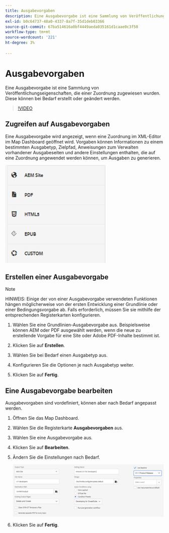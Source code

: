 ```yaml
---
title: Ausgabevorgaben
description: Eine Ausgabevorgabe ist eine Sammlung von Veröffentlichungseigenschaften, die einer Zuordnung zugewiesen wurden
exl-id: b0c64737-48a0-4337-8a7f-35d1deb03366
source-git-commit: 67ba514616a0bf4449aeda035161d1caae0c3f50
workflow-type: tm+mt
source-wordcount: '221'
ht-degree: 3%

---
```


# Ausgabevorgaben

Eine Ausgabevorgabe ist eine Sammlung von Veröffentlichungseigenschaften, die einer Zuordnung zugewiesen wurden. Diese können bei Bedarf erstellt oder geändert werden.

>[!VIDEO](https://video.tv.adobe.com/v/338989?quality=12&learn=on)

## Zugreifen auf Ausgabevorgaben

Eine Ausgabevorgabe wird angezeigt, wenn eine Zuordnung im XML-Editor im Map Dashboard geöffnet wird. Vorgaben können Informationen zu einem bestimmten Ausgabetyp, Zielpfad, Anweisungen zum Verwalten vorhandener Ausgabeseiten und andere Einstellungen enthalten, die auf eine Zuordnung angewendet werden können, um Ausgaben zu generieren.

![access-output-presets](images/access-output-presets.png)

## Erstellen einer Ausgabevorgabe

>[!NOTE]
>
>HINWEIS: Einige der von einer Ausgabevorgabe verwendeten Funktionen hängen möglicherweise von der ersten Entwicklung einer Grundlinie oder einer Bedingungsvorgabe ab. Falls erforderlich, müssen Sie sie mithilfe der entsprechenden Registerkarten konfigurieren.

1. Wählen Sie eine Grundlinien-Ausgabevorgabe aus. Beispielsweise können AEM oder PDF ausgewählt werden, wenn die neue zu erstellende Vorgabe für eine Site oder Adobe PDF-Inhalte bestimmt ist.

1. Klicken Sie auf **Erstellen**.

1. Wählen Sie bei Bedarf einen Ausgabetyp aus.

1. Konfigurieren Sie die Optionen je nach Ausgabetyp weiter.

1. Klicken Sie auf **Fertig**.

## Eine Ausgabevorgabe bearbeiten

Ausgabevorgaben sind vordefiniert, können aber nach Bedarf angepasst werden.

1. Öffnen Sie das Map Dashboard.

1. Wählen Sie die Registerkarte **Ausgabevorgaben** aus.

1. Wählen Sie eine Ausgabevorgabe aus.

1. Klicken Sie auf **Bearbeiten**.

1. Ändern Sie die Einstellungen nach Bedarf.

   ![Edit-Output-Preset](images/edit-output-preset.png)

1. Klicken Sie auf **Fertig**.
